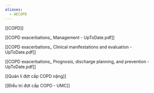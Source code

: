 ```yaml
---
aliases:
  - AECOPD
---
```

[[COPD]]

[[COPD exacerbations_ Management - UpToDate.pdf]]

[[COPD exacerbations_ Clinical manifestations and evaluation - UpToDate.pdf]]

[[COPD exacerbations_ Prognosis, discharge planning, and prevention - UpToDate.pdf]]

[[Quản lí đợt cấp COPD nặng]]

[[Điều trị đợt cấp COPD - UMC]]

